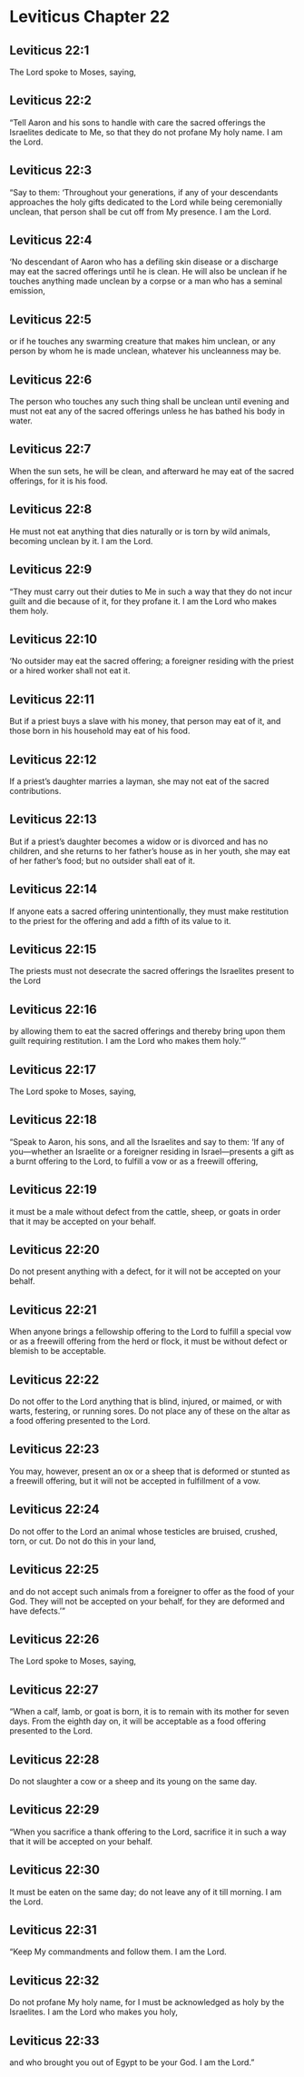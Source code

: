 # Leviticus Chapter 22

## Leviticus 22:1
The Lord spoke to Moses, saying,

## Leviticus 22:2
“Tell Aaron and his sons to handle with care the sacred offerings the Israelites dedicate to Me, so that they do not profane My holy name. I am the Lord.

## Leviticus 22:3
“Say to them: ‘Throughout your generations, if any of your descendants approaches the holy gifts dedicated to the Lord while being ceremonially unclean, that person shall be cut off from My presence. I am the Lord.

## Leviticus 22:4
‘No descendant of Aaron who has a defiling skin disease or a discharge may eat the sacred offerings until he is clean. He will also be unclean if he touches anything made unclean by a corpse or a man who has a seminal emission,

## Leviticus 22:5
or if he touches any swarming creature that makes him unclean, or any person by whom he is made unclean, whatever his uncleanness may be.

## Leviticus 22:6
The person who touches any such thing shall be unclean until evening and must not eat any of the sacred offerings unless he has bathed his body in water.

## Leviticus 22:7
When the sun sets, he will be clean, and afterward he may eat of the sacred offerings, for it is his food.

## Leviticus 22:8
He must not eat anything that dies naturally or is torn by wild animals, becoming unclean by it. I am the Lord.

## Leviticus 22:9
“They must carry out their duties to Me in such a way that they do not incur guilt and die because of it, for they profane it. I am the Lord who makes them holy.

## Leviticus 22:10
‘No outsider may eat the sacred offering; a foreigner residing with the priest or a hired worker shall not eat it.

## Leviticus 22:11
But if a priest buys a slave with his money, that person may eat of it, and those born in his household may eat of his food.

## Leviticus 22:12
If a priest’s daughter marries a layman, she may not eat of the sacred contributions.

## Leviticus 22:13
But if a priest’s daughter becomes a widow or is divorced and has no children, and she returns to her father’s house as in her youth, she may eat of her father’s food; but no outsider shall eat of it.

## Leviticus 22:14
If anyone eats a sacred offering unintentionally, they must make restitution to the priest for the offering and add a fifth of its value to it.

## Leviticus 22:15
The priests must not desecrate the sacred offerings the Israelites present to the Lord

## Leviticus 22:16
by allowing them to eat the sacred offerings and thereby bring upon them guilt requiring restitution. I am the Lord who makes them holy.’”

## Leviticus 22:17
The Lord spoke to Moses, saying,

## Leviticus 22:18
“Speak to Aaron, his sons, and all the Israelites and say to them: ‘If any of you—whether an Israelite or a foreigner residing in Israel—presents a gift as a burnt offering to the Lord, to fulfill a vow or as a freewill offering,

## Leviticus 22:19
it must be a male without defect from the cattle, sheep, or goats in order that it may be accepted on your behalf.

## Leviticus 22:20
Do not present anything with a defect, for it will not be accepted on your behalf.

## Leviticus 22:21
When anyone brings a fellowship offering to the Lord to fulfill a special vow or as a freewill offering from the herd or flock, it must be without defect or blemish to be acceptable.

## Leviticus 22:22
Do not offer to the Lord anything that is blind, injured, or maimed, or with warts, festering, or running sores. Do not place any of these on the altar as a food offering presented to the Lord.

## Leviticus 22:23
You may, however, present an ox or a sheep that is deformed or stunted as a freewill offering, but it will not be accepted in fulfillment of a vow.

## Leviticus 22:24
Do not offer to the Lord an animal whose testicles are bruised, crushed, torn, or cut. Do not do this in your land,

## Leviticus 22:25
and do not accept such animals from a foreigner to offer as the food of your God. They will not be accepted on your behalf, for they are deformed and have defects.’”

## Leviticus 22:26
The Lord spoke to Moses, saying,

## Leviticus 22:27
“When a calf, lamb, or goat is born, it is to remain with its mother for seven days. From the eighth day on, it will be acceptable as a food offering presented to the Lord.

## Leviticus 22:28
Do not slaughter a cow or a sheep and its young on the same day.

## Leviticus 22:29
“When you sacrifice a thank offering to the Lord, sacrifice it in such a way that it will be accepted on your behalf.

## Leviticus 22:30
It must be eaten on the same day; do not leave any of it till morning. I am the Lord.

## Leviticus 22:31
“Keep My commandments and follow them. I am the Lord.

## Leviticus 22:32
Do not profane My holy name, for I must be acknowledged as holy by the Israelites. I am the Lord who makes you holy,

## Leviticus 22:33
and who brought you out of Egypt to be your God. I am the Lord.”
